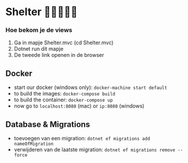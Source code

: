 # Shelter 🐶🐱🐹🐰🦄

### Hoe bekom je de views

1. Ga in mapje Shelter.mvc (cd Shelter.mvc)
2. Dotnet run dit mapje
3. De tweede link openen in de browser

## Docker

- start our docker (windows only): `docker-machine start default`<br>
- to build the images: `docker-compose build`<br>
- to build the container: `docker-compose up`<br>
- now go to `localhost:8080` (mac) or `ip:8080` (windows)<br>

## Database & Migrations

- toevoegen van een migration: `dotnet ef migrations add nameOfMigration`
- verwijderen van de laatste migration: `dotnet ef migrations remove --force`
